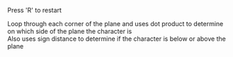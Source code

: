 Press 'R' to restart

Loop through each corner of the plane and uses dot product to determine on which side of the plane the character is  
Also uses sign distance to determine if the character is below or above the plane
